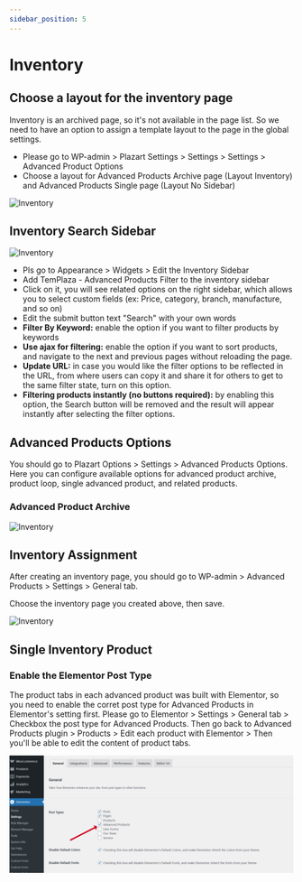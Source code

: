 ```yaml
---
sidebar_position: 5
---
```

# Inventory

## Choose a layout for the inventory page

Inventory is an archived page, so it's not available in the page list. So we need to have an option to assign a template layout to the page in the global settings.

* Please go to WP-admin > Plazart Settings > Settings > Settings > Advanced Product Options
* Choose a layout for Advanced Products Archive page (Layout Inventory) and Advanced Products Single page (Layout No Sidebar)

![Inventory](./img/adv-options.avif)

## Inventory Search Sidebar

![Inventory](./img/adv-filter.avif)

* Pls go to Appearance > Widgets > Edit the Inventory Sidebar
* Add TemPlaza - Advanced Products Filter to the inventory sidebar
* Click on it, you will see related options on the right sidebar, which allows you to select custom fields (ex: Price, category, branch, manufacture, and so on)
* Edit the submit button text "Search" with your own words
* **Filter By Keyword:** enable the option if you want to filter products by keywords
* **Use ajax for filtering:** enable the option if you want to sort products, and navigate to the next and previous pages without reloading the page.
* **Update URL:** in case you would like the filter options to be reflected in the URL, from where users can copy it and share it for others to get to the same filter state, turn on this option.
* **Filtering products instantly (no buttons required):** by enabling this option, the Search button will be removed and the result will appear instantly after selecting the filter options.

## Advanced Products Options

You should go to Plazart Options > Settings > Advanced Products Options. Here you can configure available options for advanced product archive, product loop, single advanced product, and related products.

### Advanced Product Archive

![Inventory](./img/adv-archive.avif)

## Inventory Assignment

After creating an inventory page, you should go to WP-admin > Advanced Products > Settings > General tab. 

Choose the inventory page you created above, then save. 

![Inventory](./img/adv-assign.avif)

## Single Inventory Product

### Enable the Elementor Post Type

The product tabs in each advanced product was built with Elementor, so you need to enable the corret post type for Advanced Products in Elementor's setting first. 
Please go to Elementor > Settings > General tab > Checkbox the post type for Advanced Products. 
Then go back to Advanced Products plugin > Products > Edit each product with Elementor > Then you'll be able to edit the content of product tabs.

![elementor-post-type.png](img/elementor-post-type.png)
